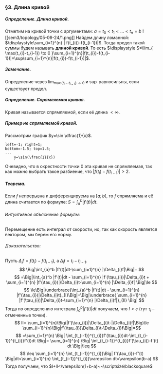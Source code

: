 ### §3. Длина кривой
##### Определение. Длина кривой.
Отметим на кривой точки с аргументами: $a=t_{0}<t_{1}<\dots<t_{n}=b$
![[sem3/topology/05-09-24/1.png]]
Найдем длину ломанной: $\displaystyle\sum_{i=1}^{n} | f(t_{i})-f(t_{i-1})|$. Тогда предел такой суммы будем называть **длиной кривой**.
То есть $\displaystyle S=\lim_{ \max(t_{i}-t_{i-1}) \to 0 }\sum_{i=1}^{n}|f(t_{i})-f(t_{i-1})|=\sup\sum_{i=1}^{n}|f(t_{i})-f(t_{i-1})|$.
##### Замечание.
Определение через $\displaystyle \lim_{ \max(t_{i}-t_{i-1}) \to 0 }$ и $\sup$ равносильны, если существует предел.
##### Определение. Спрямляемая кривая.
Кривая называется спрямляемой, если её длина $< \infty$.
##### Пример не спрямляемой кривой.
Рассмотрим график $y=\sin \dfrac{1}{x}$.
```desmos-graph
left=-1; right=1;
bottom=-1.5; top=1.5;
---
	y=\sin(\frac{1}{x})
```
Очевидно, что в окрестности точки $0$ эта кривая не спрямляемая, так как можно выбрать такое разбиение, что $|f(t_{i})-f(t_{i-1})|>2$.
##### Теорема.
Если $f$ непрерывна и дифференцируема на $[a;b]$, то $f$ спрямляема и её длина считается по формуле: $\displaystyle S=\int_{a}^b |f'(t)|dt$.
###### Интуитивное объяснение формулы:
Перемещение есть интеграл от скорости, но, так как скорость является вектором, мы берем его норму.
###### Доказательство:
Пусть $\Delta_{i}f=f(t_{i})-f(t_{i-1})$, а $\Delta_{i}t=t_{i}-t_{i-1}$.
$$
\Big|\int_{a}^b |f'(t)|dt-\sum_{i=1}^{n} |\Delta_{i}f|\Big|=
$$
$$
=\Big|\int_{a}^b |f'(t)|dt - \sum_{i=1}^{n} |f'(\tau_{i})|\Delta_{i}t + \sum_{i=1}^{n} |f'(\tau_{i})|\Delta_{i}t-\sum_{i=1}^{n} |\Delta_{i}f| \Big|\le
$$
$$
\le\Big|\underbrace{\int_{a}^b |f'(t)|dt - \sum_{i=1}^{n} |f'(\tau_{i})|\Delta_{i}t}_{I}\Big|+\Big|\underbrace{ \sum_{i=1}^{n} |f'(\tau_{i})|\Delta_{i}t-\sum_{i=1}^{n} |\Delta_{i}f|}_{II} \Big|
$$
Тогда по определению интеграла $\displaystyle \int_{a}^b |f'(t)|dt$ получаем, что $I<\varepsilon$ (тут $\tau_{i}$ – отмеченные точки).
$$ II= \sum_{i=1}^{n}\Big(|f'(\tau_{i})|\Delta_{i}t-|\Delta_{i}f|\Big)\le \sum_{i=1}^{n}\Big|f'(\tau_{i})\Delta_{i}t-\Delta_{i}f\Big|=$$
$$
=\sum_{i=1}^{n} \Big| \int_{t_{i-1}}^{t_{i}}f'(\tau_{i})dt-\int_{t_{i-1}}^{t_{i}}f'(t)dt \Big|=
\sum_{i=1}^{n} \Big| \int_{t_{i-1}}^{t_{i}}f'(\tau_{i})-f'(t) dt \Big|\leq
$$
$$
\leq \sum_{i=1}^{n} \int_{t_{i-1}}^{t_{i}}\Big| f'(\tau_{i})-f'(t) \Big|dt<\sum_{i=1}^{n} \int_{t_{i-1}}^{t_{i}}\varepsilon dt=\varepsilon(b-a)
$$
Тогда получаем, что $I+II<\varepsilon(1+b-a)~~\scriptsize\blacksquare$